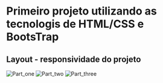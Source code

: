 # Primeiro projeto utilizando as tecnologis de HTML/CSS e BootsTrap
## Layout - responsividade do projeto
![Part_one](https://github.com/SantosFab/First-Web-Project---Spotify/assets/104435547/7afc441b-4723-4480-8e51-41154f50feb1)
![Part_two](https://github.com/SantosFab/First-Web-Project---Spotify/assets/104435547/29d6e420-a40f-410f-8959-18fa5d50254f)
![Part_three](https://github.com/SantosFab/First-Web-Project---Spotify/assets/104435547/a95634ad-b2c5-4f37-96ed-f7cd4592f237)
